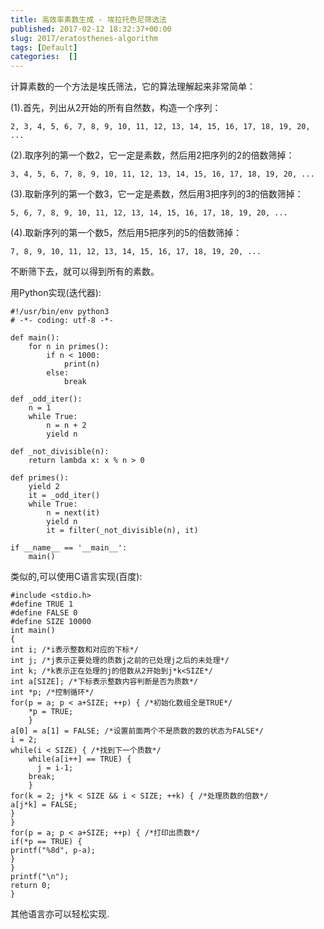 ```yaml
---
title: 高效率素数生成 - 埃拉托色尼筛选法
published: 2017-02-12 18:32:37+00:00
slug: 2017/eratosthenes-algorithm
tags: [Default]
categories:  []
---
```


计算素数的一个方法是埃氏筛法，它的算法理解起来非常简单：

(1).首先，列出从2开始的所有自然数，构造一个序列：

    
    2, 3, 4, 5, 6, 7, 8, 9, 10, 11, 12, 13, 14, 15, 16, 17, 18, 19, 20, ...


(2).取序列的第一个数2，它一定是素数，然后用2把序列的2的倍数筛掉：

    
    3, 4, 5, 6, 7, 8, 9, 10, 11, 12, 13, 14, 15, 16, 17, 18, 19, 20, ...


(3).取新序列的第一个数3，它一定是素数，然后用3把序列的3的倍数筛掉：

    
    5, 6, 7, 8, 9, 10, 11, 12, 13, 14, 15, 16, 17, 18, 19, 20, ...


(4).取新序列的第一个数5，然后用5把序列的5的倍数筛掉：

    
    7, 8, 9, 10, 11, 12, 13, 14, 15, 16, 17, 18, 19, 20, ...


不断筛下去，就可以得到所有的素数。

用Python实现(迭代器):

    
    #!/usr/bin/env python3
    # -*- coding: utf-8 -*-
    
    def main():
        for n in primes():
            if n < 1000:
                print(n)
            else:
                break
    
    def _odd_iter():
        n = 1
        while True:
            n = n + 2
            yield n
    
    def _not_divisible(n):
        return lambda x: x % n > 0
    
    def primes():
        yield 2
        it = _odd_iter()
        while True:
            n = next(it)
            yield n
            it = filter(_not_divisible(n), it)
    
    if __name__ == '__main__':
        main()


类似的,可以使用C语言实现(百度):

    
    #include <stdio.h>
    #define TRUE 1
    #define FALSE 0
    #define SIZE 10000
    int main()
    {
    int i; /*i表示整数和对应的下标*/
    int j; /*j表示正要处理的质数j之前的已处理j之后的未处理*/
    int k; /*k表示正在处理的j的倍数从2开始到j*k<SIZE*/
    int a[SIZE]; /*下标表示整数内容判断是否为质数*/
    int *p; /*控制循环*/
    for(p = a; p < a+SIZE; ++p) { /*初始化数组全是TRUE*/
        *p = TRUE;
        }
    a[0] = a[1] = FALSE; /*设置前面两个不是质数的数的状态为FALSE*/
    i = 2;
    while(i < SIZE) { /*找到下一个质数*/
        while(a[i++] == TRUE) {
          j = i-1;
        break;
        }
    for(k = 2; j*k < SIZE && i < SIZE; ++k) { /*处理质数的倍数*/
    a[j*k] = FALSE;
    }
    }
    for(p = a; p < a+SIZE; ++p) { /*打印出质数*/
    if(*p == TRUE) {
    printf("%8d", p-a);
    }
    }
    printf("\n");
    return 0;
    }


其他语言亦可以轻松实现.
